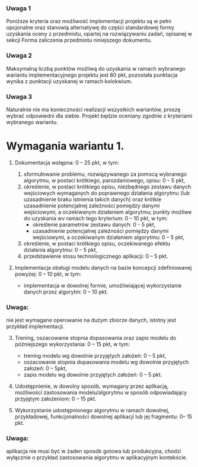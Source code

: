 ### Uwaga 1

Poniższe kryteria oraz możliwość implementacji projektu są w pełni opcjonalne oraz stanowią alternatywę do części standardowej formy uzyskania oceny z przedmiotu, opartej na rozwiązywaniu zadań, opisanej w sekcji Forma zaliczenia przedmiotu niniejszego dokumentu.


### Uwaga 2

Maksymalną liczbą punktów możliwą do uzyskania w ramach wybranego wariantu implementacyjnego projektu jest 80 pkt, pozostała punktacja wynika z punktacji uzyskanej w ramach kolokwium.


### Uwaga 3

Naturalnie nie ma konieczności realizacji wszystkich wariantów, proszę wybrać odpowiedni dla siebie. Projekt będzie oceniany zgodnie z kryteriami wybranego wariantu.


# Wymagania wariantu 1.
1. Dokumentacja wstępna: 0 – 25 pkt, w tym:

    1. sformułowanie problemu, rozwiązywanego za pomocą wybranego algorytmu, w postaci krótkiego, parozdaniowego, opisu: 0 – 5 pkt,
    2. określenie, w postaci krótkiego opisu, niezbędnego zestawu danych wejściowych wymaganych do poprawnego działania algorytmu (lub uzasadnienie braku istnienia takich danych) oraz krótkie uzasadnienie potencjalnej zależności pomiędzy danymi wejściowymi, a oczekiwanym działaniem algorytmu; punkty możliwe do uzyskania wv ramach tego kryterium: 0 – 10 pkt, w tym:
        * określenie parametrów zestawu danych: 0 - 5 pkt,
        * uzasadnienie potencjalnej zależności pomiędzy danymi wejściowymi, a oczekiwanym działaniem algorytmu: 0 – 5 pkt,
    3. określenie, w postaci krótkiego opisu, oczekiwanego efektu działania algorytmu: 0 – 5 pkt,
    4. przedstawienie stosu technologicznego aplikacji: 0 – 5 pkt.

2. Implementacja obsługi modelu danych na bazie koncepcji zdefiniowanej powyżej: 0 – 10 pkt, w tym:
    * implementacja w dowolnej formie, umożliwiającej wykorzystanie danych przez algorytm: 0 – 10 pkt.
### Uwaga: 
nie jest wymagane operowanie na dużym zbiorze danych, istotny jest przykład implementacji.

3. Trening, oszacowanie stopnia dopasowania oraz zapis modelu do późniejszego wykorzystania: 0 – 15 pkt, w tym:
    * trening modelu wg dowolnie przyjętych założeń: 0 – 5 pkt,
    * oszacowanie stopnia dopasowania modelu wg dowolnie przyjętych założeń: 0 – 5pkt,
    * zapis modelu wg dowolnie przyjętych założeń: 0 – 5 pkt.

4. Udostępnienie, w dowolny sposób, wymagany przez aplikację, możliwości zastosowania modelu/algorytmu w sposób odpowiadający przyjętym założeniom: 0 – 15 pkt.
5. Wykorzystanie udostępnionego algorytmu w ramach dowolnej, przykładowej, funkcjonalności dowolnej aplikacji lub jej fragmentu: 0– 15 pkt.

### Uwaga: 
aplikacja nie musi być w żaden sposób gotowa lub produkcyjna, chodzi wyłącznie o przykład zastosowania algorytmu w aplikacyjnym kontekście.
